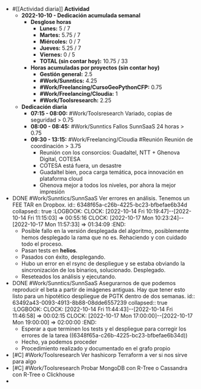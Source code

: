 - #[[Actividad diaria]] **Actividad**
  - **2022-10-10 - Dedicación acumulada semanal**
    - **Desglose horas**
      - **Lunes:** 5 / 7
      - **Martes:** 5.75 / 7
      - **Miércoles:** 0 / 7
      - **Jueves:** 5.25 / 7
      - **Viernes:** 0 / 5
      - **TOTAL (sin contar hoy):** 10.75 / 33
    - **Horas acumuladas por proyectos (sin contar hoy)**
      - **Gestión general:** 2.5
      - **#Work/Sunntics:** 4.25
      - **#Work/Freelancing/CursoGeoPythonCFP:** 0.75
      - **#Work/Freelancing/Cloudia:** 1
      - **#Work/Toolsresearch:** 2.25
  - **Dedicación diaria**
    - **07:15 - 08:00:** #Work/Toolsresearch Variado, copias de seguridad > 0.75
    - **08:00 - 08:45:** #Work/Sunntics Fallos SunnSaaS 24 horas > 0.75
    - **09:30 - 13:15:** #Work/Freelancing/Cloudia #Reunión Reunión de coordinación > 3.75
      - Reunión con los consorcios: Guadaltel, NTT + Ghenova Digital, COTESA
      - COTESA está fuera, un desastre
      - Guadaltel bien, poca carga temática, poca innovación en plataforma cloud
      - Ghenova mejor a todos los niveles, por ahora la mejor impresión
- DONE #Work/Sunntics/SunnSaaS Ver errores en análisis. Tenemos un FEE TAR en Dropbox.
  id:: 6348f65a-c26b-4225-bc23-bfbefae6b34d
  collapsed:: true
  :LOGBOOK:
  CLOCK: [2022-10-14 Fri 10:19:47]--[2022-10-14 Fri 11:15:03] =>  00:55:16
  CLOCK: [2022-10-17 Mon 10:23:24]--[2022-10-17 Mon 11:57:33] =>  01:34:09
  :END:
  - Posible fallo en la versión desplegada del algoritmo, posiblemente hemos desplegado la rama que no es. Rehaciendo y con cuidado todo el proceso.
  - Pasan tests en **helios**.
  - Pasados con éxito, desplegando.
  - Hubo un error en el rsync de despliegue y se estaba obviando la sincronización de los binarios, solucionado. Desplegado.
  - Reseteados los análisis y ejecutando.
- DONE #Work/Sunntics/SunnSaaS Asegurarnos de que podemos reproducir el beta a partir de imágenes antiguas. Hay que tener esto listo para un hipotético despliegue de PGTK dentro de dos semanas.
  id:: 63492a43-0093-4913-8b88-08dde6557239
  collapsed:: true
  :LOGBOOK:
  CLOCK: [2022-10-14 Fri 11:44:43]--[2022-10-14 Fri 11:46:58] =>  00:02:15
  CLOCK: [2022-10-17 Mon 17:00:00]--[2022-10-17 Mon 19:00:00] =>  02:00:00
  :END:
  - Esperar a que terminen los tests y el despliegue para corregir los errores de la tarea ((6348f65a-c26b-4225-bc23-bfbefae6b34d))
  - Hecho, ya podemos proceder
  - Procedimiento realizado y documentado en el grafo propio
- [#C] #Work/Toolsresearch Ver hashicorp Terraform a ver si nos sirve para algo
- [#C] #Work/Toolsresearch Probar MongoDB con R-Tree o Cassandra con R-Tree o Clickhouse
-